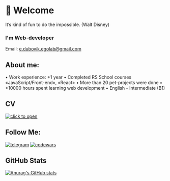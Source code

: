 # 👋 Welcome 
It’s kind of fun to do the impossible. (Walt Disney)

### I'm Web-developer
Email: e.dubovik.egolab@gmail.com

## About me:
• Work experience: +1 year
• Completed RS School courses «JavaScript/Front-end», «React»
• More than 20 pet-projects were done
• >10000 hours spent learning web development
• English - Intermediate (B1)

## CV
[![click to open](https://img.shields.io/badge/-click_to_see!-050505?style=for-the-badge)](https://egor-dubovik.github.io/cv_2.0/index.html)

## Follow Me:
[![telegram](https://img.shields.io/badge/-telegram-050505?style=for-the-badge&logo=telegram&logoColor=4a6ec8)](https://t.me/eGoDreamer)
[![codewars](https://img.shields.io/badge/-codewars-050505?style=for-the-badge&logo=codewars&logoColor=BB432C)](https://www.codewars.com/users/Egor-Dubovik)

## GitHub Stats
[![Anurag's GitHub stats](https://github-readme-stats.vercel.app/api?username=Egor-Dubovik&hide=issues,contribs&show_icons=true&theme=dark)](https://github.com/anuraghazra/github-readme-stats)



